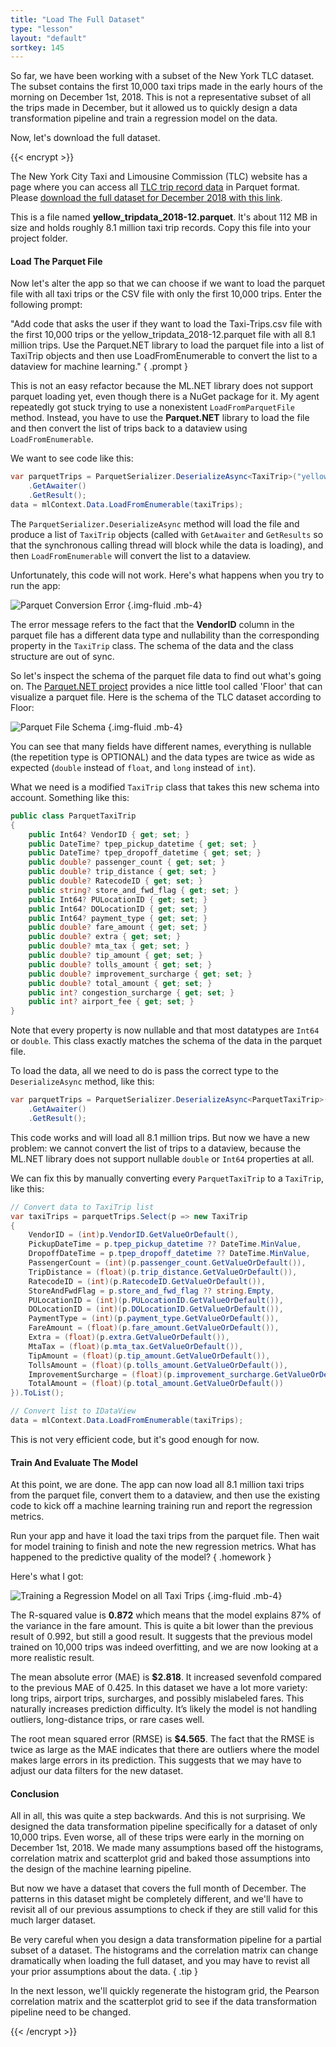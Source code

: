 ```yaml
---
title: "Load The Full Dataset"
type: "lesson"
layout: "default"
sortkey: 145
---
```


So far, we have been working with a subset of the New York TLC dataset. The subset contains the first 10,000 taxi trips made in the early hours of the morning on December 1st, 2018. This is not a representative subset of all the trips made in December, but it allowed us to quickly design a data transformation pipeline and train a regression model on the data.

Now, let's download the full dataset. 

{{< encrypt >}}

The New York City Taxi and Limousine Commission (TLC) website has a page where you can access all [TLC trip record data](https://www.nyc.gov/site/tlc/about/tlc-trip-record-data.page) in Parquet format. Please [download the full dataset for December 2018 with this link](https://d37ci6vzurychx.cloudfront.net/trip-data/yellow_tripdata_2018-12.parquet).

This is a file named **yellow_tripdata_2018-12.parquet**. It's about 112 MB in size and holds roughly 8.1 million taxi trip records. Copy this file into your project folder.

#### Load The Parquet File

Now let's alter the app so that we can choose if we want to load the parquet file with all taxi trips or the CSV file with only the first 10,000 trips. Enter the following prompt:

"Add code that asks the user if they want to load the Taxi-Trips.csv file with the first 10,000 trips or the yellow_tripdata_2018-12.parquet file with all 8.1 million trips. Use the Parquet.NET library to load the parquet file into a list of TaxiTrip objects and then use LoadFromEnumerable to convert the list to a dataview for machine learning."
{ .prompt }

This is not an easy refactor because the ML.NET library does not support parquet loading yet, even though there is a NuGet package for it. My agent repeatedly got stuck trying to use a nonexistent `LoadFromParquetFile` method. Instead, you have to use the **Parquet.NET** library to load the file and then convert the list of trips back to a dataview using `LoadFromEnumerable`.

We want to see code like this:

```csharp
var parquetTrips = ParquetSerializer.DeserializeAsync<TaxiTrip>("yellow_tripdata_2018-12.parquet")
    .GetAwaiter()
    .GetResult();
data = mlContext.Data.LoadFromEnumerable(taxiTrips);
```

The `ParquetSerializer.DeserializeAsync` method will load the file and produce a list of `TaxiTrip` objects (called with `GetAwaiter` and `GetResults` so that the synchronous calling thread will block while the data is loading), and then `LoadFromEnumerable` will convert the list to a dataview. 

Unfortunately, this code will not work. Here's what happens when you try to run the app:

![Parquet Conversion Error](../img/parquet-error.jpg)
{.img-fluid .mb-4}

The error message refers to the fact that the **VendorID** column in the parquet file has a different data type and nullability than the corresponding property in the `TaxiTrip` class. The schema of the data and the class structure are out of sync.

So let's inspect the schema of the parquet file data to find out what's going on. The [Parquet.NET project](https://github.com/aloneguid/parquet-dotnet) provides a nice little tool called 'Floor' that can visualize a parquet file. Here is the schema of the TLC dataset according to Floor: 

![Parquet File Schema](../img/parquet-schema.jpg)
{.img-fluid .mb-4}

You can see that many fields have different names, everything is nullable (the repetition type is OPTIONAL) and the data types are twice as wide as expected (`double` instead of `float`, and `long` instead of `int`).

What we need is a modified `TaxiTrip` class that takes this new schema into account. Something like this:

```csharp
public class ParquetTaxiTrip
{
    public Int64? VendorID { get; set; }
    public DateTime? tpep_pickup_datetime { get; set; }
    public DateTime? tpep_dropoff_datetime { get; set; }
    public double? passenger_count { get; set; }
    public double? trip_distance { get; set; }
    public double? RatecodeID { get; set; }
    public string? store_and_fwd_flag { get; set; }
    public Int64? PULocationID { get; set; }
    public Int64? DOLocationID { get; set; }
    public Int64? payment_type { get; set; }
    public double? fare_amount { get; set; }
    public double? extra { get; set; }
    public double? mta_tax { get; set; }
    public double? tip_amount { get; set; }
    public double? tolls_amount { get; set; }
    public double? improvement_surcharge { get; set; }
    public double? total_amount { get; set; }
    public int? congestion_surcharge { get; set; }
    public int? airport_fee { get; set; }
}
```

Note that every property is now nullable and that most datatypes are `Int64` or `double`. This class exactly matches the schema of the data in the parquet file. 

To load the data, all we need to do is pass the correct type to the `DeserializeAsync` method, like this:

```csharp
var parquetTrips = ParquetSerializer.DeserializeAsync<ParquetTaxiTrip>("yellow_tripdata_2018-12.parquet")
    .GetAwaiter()
    .GetResult();
```

This code works and will load all 8.1 million trips. But now we have a new problem: we cannot convert the list of trips to a dataview, because the ML.NET library does not support nullable `double` or `Int64` properties at all. 

We can fix this by manually converting every `ParquetTaxiTrip` to a `TaxiTrip`, like this:

```csharp
// Convert data to TaxiTrip list
var taxiTrips = parquetTrips.Select(p => new TaxiTrip
{
    VendorID = (int)p.VendorID.GetValueOrDefault(),
    PickupDateTime = p.tpep_pickup_datetime ?? DateTime.MinValue,
    DropoffDateTime = p.tpep_dropoff_datetime ?? DateTime.MinValue,
    PassengerCount = (int)(p.passenger_count.GetValueOrDefault()),
    TripDistance = (float)(p.trip_distance.GetValueOrDefault()),
    RatecodeID = (int)(p.RatecodeID.GetValueOrDefault()),
    StoreAndFwdFlag = p.store_and_fwd_flag ?? string.Empty,
    PULocationID = (int)(p.PULocationID.GetValueOrDefault()),
    DOLocationID = (int)(p.DOLocationID.GetValueOrDefault()),
    PaymentType = (int)(p.payment_type.GetValueOrDefault()),
    FareAmount = (float)(p.fare_amount.GetValueOrDefault()),
    Extra = (float)(p.extra.GetValueOrDefault()),
    MtaTax = (float)(p.mta_tax.GetValueOrDefault()),
    TipAmount = (float)(p.tip_amount.GetValueOrDefault()),
    TollsAmount = (float)(p.tolls_amount.GetValueOrDefault()),
    ImprovementSurcharge = (float)(p.improvement_surcharge.GetValueOrDefault()),
    TotalAmount = (float)(p.total_amount.GetValueOrDefault())
}).ToList();

// Convert list to IDataView
data = mlContext.Data.LoadFromEnumerable(taxiTrips);
```

This is not very efficient code, but it's good enough for now. 

#### Train And Evaluate The Model

At this point, we are done. The app can now load all 8.1 million taxi trips from the parquet file, convert them to a dataview, and then use the existing code to kick off a machine learning training run and report the regression metrics. 

Run your app and have it load the taxi trips from the parquet file. Then wait for model training to finish and note the new regression metrics. What has happened to the predictive quality of the model? 
{ .homework }

Here's what I got:

![Training a Regression Model on all Taxi Trips](../img/evaluate-parquet.jpg)
{.img-fluid .mb-4}

The R-squared value is **0.872** which means that the model explains 87% of the variance in the fare amount. This is quite a bit lower than the previous result of 0.992, but still a good result. It suggests that the previous model trained on 10,000 trips was indeed overfitting, and we are now looking at a more realistic result. 

The mean absolute error (MAE) is **$2.818**. It increased sevenfold compared to the previous MAE of 0.425. In this dataset we have a lot more variety: long trips, airport trips, surcharges, and possibly mislabeled fares. This naturally increases prediction difficulty. It’s likely the model is not handling outliers, long-distance trips, or rare cases well.

The root mean squared error (RMSE) is **$4.565**. The fact that the RMSE is twice as large as the MAE indicates that there are outliers where the model makes large errors in its prediction. This suggests that we may have to adjust our data filters for the new dataset. 

#### Conclusion 

All in all, this was quite a step backwards. And this is not surprising. We designed the data transformation pipeline specifically for a dataset of only 10,000 trips. Even worse, all of these trips were early in the morning on December 1st, 2018. We made many assumptions based off the histograms, correlation matrix and scatterplot grid and baked those assumptions into the design of the machine learning pipeline.

But now we have a dataset that covers the full month of December. The patterns in this dataset might be completely different, and we'll have to revisit all of our previous assumptions to check if they are still valid for this much larger dataset. 

Be very careful when you design a data transformation pipeline for a partial subset of a dataset. The histograms and the correlation matrix can change dramatically when loading the full dataset, and you may have to revist all your prior assumptions about the data.
{ .tip }

In the next lesson, we'll quickly regenerate the histogram grid, the Pearson correlation matrix and the scatterplot grid to see if the data transformation pipeline need to be changed. 

{{< /encrypt >}}
